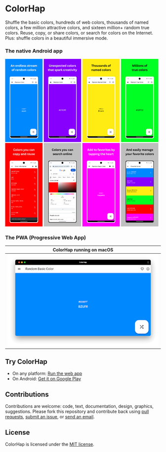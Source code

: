 # ColorHap

Shuffle the basic colors, hundreds of web colors, thousands of named colors, a few million attractive colors, and sixteen million+ random true colors. Reuse, copy, or share colors, or search for colors on the Internet. Plus: shuffle colors in a beautiful immersive mode.

### The native Android app

<p>
  <img src="/repo-assets/colorhap-android-screenshot-phone-random-mixed-color.png" alt="Random mixed color Android screenshot" width="24%">
  <img src="/repo-assets/colorhap-android-screenshot-phone-creativity.png" alt="Creativity Android screenshot" width="24%">
  <img src="/repo-assets/colorhap-android-screenshot-phone-random-named-color.png" alt="Random named color Android screenshot" width="24%">
  <img src="/repo-assets/colorhap-android-screenshot-phone-random-true-color.png" alt="Random true color Android screenshot" width="24%">
  <img src="/repo-assets/colorhap-android-screenshot-phone-color-information.png" alt="Color information Android screenshot" width="24%">
  <img src="/repo-assets/colorhap-android-screenshot-phone-web-search.png" alt="Web search Android screenshot" width="24%">
  <img src="/repo-assets/colorhap-android-screenshot-phone-add-to-favorites.png" alt="Add to favorites Android screenshot" width="24%">
  <img src="/repo-assets/colorhap-android-screenshot-phone-favorite-colors.png" alt="Favorite colors Android screenshot" width="24%">
</p>


### The PWA (Progressive Web App)

| ColorHap running on macOS | 
| :---: |
| ![The ColorHap PWA on macOS](/repo-assets/colorhap-pwa-screenshot-macos.png) |



## Try ColorHap

* On any platform: [Run the web app](https://colorhap.tecdrop.com/)
* On Android: [Get it on Google Play](https://play.google.com/store/apps/details?id=com.tecdrop.colorhap&referrer=utm_source%3Dgithub%26utm_medium%3Dbutton%26utm_content%3Dgithub-repo-readme)

## Contributions

Contributions are welcome: code, text, documentation, design, graphics, suggestions. Please fork this repository and contribute back using [pull requests](https://github.com/tecdrop/color_hap/pulls), [submit an issue](https://github.com/tecdrop/color_hap/issues), or [send an email](https://www.tecdrop.com/support/).

## License

ColorHap is licensed under the [MIT license](LICENSE).
